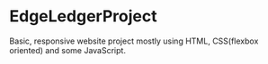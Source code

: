 # EdgeLedgerProject
Basic, responsive website project mostly using HTML, CSS(flexbox oriented) and some JavaScript.
